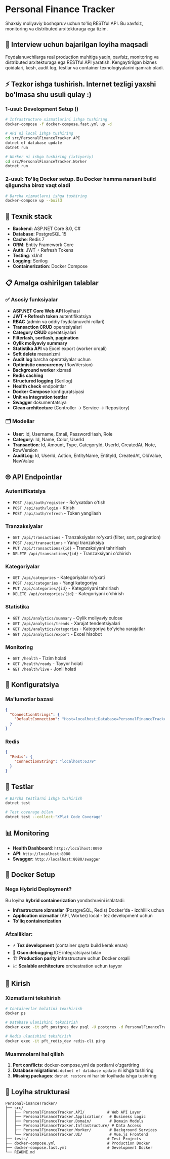﻿# Personal Finance Tracker

Shaxsiy moliyaviy boshqaruv uchun to'liq RESTful API. Bu xavfsiz, monitoring va distributed arxitekturaga ega tizim.

## 🎯 Interview uchun bajarilgan loyiha maqsadi

Foydalanuvchilarga real production muhitiga yaqin, xavfsiz, monitoring va distributed arxitekturaga ega RESTful API yaratish. Kengaytirilgan biznes qoidalari, kesh, audit log, testlar va container texnologiyalarini qamrab oladi.

## ⚡ Tezkor ishga tushirish. Internet tezligi yaxshi bo'lmasa shu usuli qulay :)

### 1-usul: Development Setup ()

```bash
# Infrastructure xizmatlarini ishga tushiring
docker-compose -f docker-compose.fast.yml up -d

# API ni local ishga tushiring
cd src/PersonalFinanceTracker.API
dotnet ef database update
dotnet run

# Worker ni ishga tushiring (ixtiyoriy)
cd src/PersonalFinanceTracker.Worker
dotnet run
```

### 2-usul: To'liq Docker setup. Bu Docker hamma narsani build qilguncha biroz vaqt oladi

```bash
# Barcha xizmatlarni ishga tushiring
docker-compose up --build
```

## 🔧 Texnik stack

- **Backend**: ASP.NET Core 8.0, C#
- **Database**: PostgreSQL 15
- **Cache**: Redis 7
- **ORM**: Entity Framework Core
- **Auth**: JWT + Refresh Tokens
- **Testing**: xUnit
- **Logging**: Serilog
- **Containerization**: Docker Compose

## 📋 Amalga oshirilgan talablar

### ✅ Asosiy funksiyalar
- **ASP.NET Core Web API** loyihasi
- **JWT + Refresh token** autentifikatsiya
- **RBAC** (admin va oddiy foydalanuvchi rollari)
- **Transaction CRUD** operatsiyalari
- **Category CRUD** operatsiyalari
- **Filterlash, sortlash, pagination**
- **Oylik moliyaviy summary**
- **Statistika API** va Excel export (worker orqali)
- **Soft delete** mexanizmi
- **Audit log** barcha operatsiyalar uchun
- **Optimistic concurrency** (RowVersion)
- **Background worker** xizmati
- **Redis caching**
- **Structured logging** (Serilog)
- **Health check** endpointlar
- **Docker Compose** konfiguratsiyasi
- **Unit va integration testlar**
- **Swagger** dokumentatsiya
- **Clean architecture** (Controller → Service → Repository)

### 🗂️ Modellar
- **User**: Id, Username, Email, PasswordHash, Role
- **Category**: Id, Name, Color, UserId  
- **Transaction**: Id, Amount, Type, CategoryId, UserId, CreatedAt, Note, RowVersion
- **AuditLog**: Id, UserId, Action, EntityName, EntityId, CreatedAt, OldValue, NewValue

## 🌐 API Endpointlar

### Autentifikatsiya
- `POST /api/auth/register` - Ro'yxatdan o'tish
- `POST /api/auth/login` - Kirish
- `POST /api/auth/refresh` - Token yangilash

### Tranzaksiyalar
- `GET /api/transactions` - Tranzaksiyalar ro'yxati (filter, sort, pagination)
- `POST /api/transactions` - Yangi tranzaksiya
- `PUT /api/transactions/{id}` - Tranzaksiyani tahrirlash
- `DELETE /api/transactions/{id}` - Tranzaksiyani o'chirish

### Kategoriyalar
- `GET /api/categories` - Kategoriyalar ro'yxati
- `POST /api/categories` - Yangi kategoriya
- `PUT /api/categories/{id}` - Kategoriyani tahrirlash
- `DELETE /api/categories/{id}` - Kategoriyani o'chirish

### Statistika
- `GET /api/analytics/summary` - Oylik moliyaviy xulose
- `GET /api/analytics/trends` - Xarajat tendentsiyalari
- `GET /api/analytics/categories` - Kategoriya bo'yicha xarajatlar
- `GET /api/analytics/export` - Excel hisobot

### Monitoring
- `GET /health` - Tizim holati
- `GET /health/ready` - Tayyor holati
- `GET /health/live` - Jonli holati

## 🔧 Konfiguratsiya

### Ma'lumotlar bazasi
```json
{
  "ConnectionStrings": {
    "DefaultConnection": "Host=localhost;Database=PersonalFinanceTracker;Username=postgres;Password=postgres123"
  }
}
```

### Redis
```json
{
  "Redis": {
    "ConnectionString": "localhost:6379"
  }
}
```

## 🧪 Testlar

```bash
# Barcha testlarni ishga tushirish
dotnet test

# Test coverage bilan
dotnet test --collect:"XPlat Code Coverage"
```

## 📊 Monitoring

- **Health Dashboard**: `http://localhost:8090`
- **API**: `http://localhost:8080`
- **Swagger**: `http://localhost:8080/swagger`

## 🐳 Docker Setup

### Nega Hybrid Deployment?

Bu loyiha **hybrid containerization** yondashuvini ishlatadi:
- **Infrastructure xizmatlar** (PostgreSQL, Redis) Docker'da - izchillik uchun
- **Application xizmatlar** (API, Worker) local - tez development uchun
- **To'liq containerization** 

### Afzalliklar:
- ⚡ **Tez development** (container qayta build kerak emas)
- 🔧 **Oson debugging** IDE integratsiyasi bilan
- 🏗️ **Production parity** infrastructure uchun Docker orqali
- 📈 **Scalable architecture** orchestration uchun tayyor

## 🚀 Kirish

### Xizmatlarni tekshirish
```bash
# Containerlar holatini tekshirish
docker ps

# Database ulanishini tekshirish
docker exec -it pft_postgres_dev psql -U postgres -d PersonalFinanceTracker

# Redis ulanishini tekshirish
docker exec -it pft_redis_dev redis-cli ping
```

### Muammolarni hal qilish
1. **Port conflicts**: docker-compose.yml da portlarni o'zgartiring
2. **Database migrations**: `dotnet ef database update` ni ishga tushiring
3. **Missing packages**: `dotnet restore` ni har bir loyihada ishga tushiring

## 📝 Loyiha strukturasi

```
PersonalFinanceTracker/
├── src/
│   ├── PersonalFinanceTracker.API/          # Web API Layer
│   ├── PersonalFinanceTracker.Application/   # Business Logic
│   ├── PersonalFinanceTracker.Domain/        # Domain Models
│   ├── PersonalFinanceTracker.Infrastructure/ # Data Access
│   ├── PersonalFinanceTracker.Worker/        # Background Services
│   └── PersonalFinanceTracker.UI/            # Vue.js Frontend
├── tests/                                   # Test Projects
├── docker-compose.yml                       # Production Docker
├── docker-compose.fast.yml                  # Development Docker
└── README.md